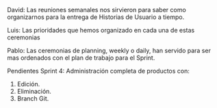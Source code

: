 David: Las reuniones semanales nos sirvieron para saber como organizarnos para la entrega de Historias de Usuario a tiempo.

Luis: Las prioridades que hemos organizado en cada una de estas ceremonias

Pablo: Las ceremonias de planning, weekly o daily, han servido para ser mas ordenados con el plan de trabajo para el Sprint.

Pendientes Sprint 4:
Administración completa de productos con:
1. Edición.
2. Eliminación.
3. Branch Git.